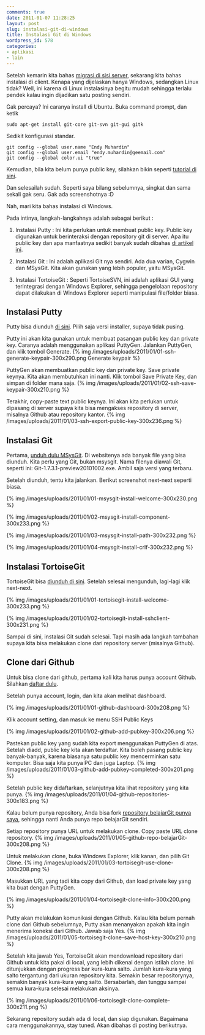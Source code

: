 ```yaml
---
comments: true
date: 2011-01-07 11:28:25
layout: post
slug: instalasi-git-di-windows
title: Instalasi Git di Windows
wordpress_id: 578
categories:
- aplikasi
- lain
---
```


Setelah kemarin kita bahas [migrasi di sisi server](http://endy.artivisi.com/blog/lain/migrasi-subversion-ke-git/), sekarang kita bahas instalasi di client. Kenapa yang dijelaskan hanya Windows, sedangkan Linux tidak? Well, ini karena di Linux instalasinya begitu mudah sehingga terlalu pendek kalau ingin dijadikan satu posting sendiri. 

Gak percaya? Ini caranya install di Ubuntu. Buka command prompt, dan ketik 

    
    
    sudo apt-get install git-core git-svn git-gui gitk
    


Sedikit konfigurasi standar. 

    
    
    git config --global user.name "Endy Muhardin"
    git config --global user.email "endy.muhardin@geemail.com"
    git config --global color.ui "true"
    



Kemudian, bila kita belum punya public key, silahkan bikin seperti [tutorial di sini](http://endy.artivisi.com/blog/linux/login-ssh-dengan-private-key/). 

Dan selesailah sudah. Seperti saya bilang sebelumnya, singkat dan sama sekali gak seru. Gak ada screenshotnya :D

Nah, mari kita bahas instalasi di Windows. 

Pada intinya, langkah-langkahnya adalah sebagai berikut : 



	
  1. Instalasi Putty : Ini kita perlukan untuk membuat public key. Public key digunakan untuk berinteraksi dengan repository git di server. Apa itu public key dan apa manfaatnya sedikit banyak sudah dibahas [di artikel ini](http://endy.artivisi.com/blog/linux/login-ssh-dengan-private-key/). 

	
  2. Instalasi Git : Ini adalah aplikasi Git nya sendiri. Ada dua varian, Cygwin dan MSysGit. Kita akan gunakan yang lebih populer, yaitu MSysGit.

	
  3. Instalasi TortoiseGit : Seperti TortoiseSVN, ini adalah aplikasi GUI yang terintegrasi dengan Windows Explorer, sehingga pengelolaan repository dapat dilakukan di Windows Explorer seperti manipulasi file/folder biasa.

 





## Instalasi Putty


Putty bisa diunduh [di sini](http://www.chiark.greenend.org.uk/~sgtatham/putty/download.html). Pilih saja versi installer, supaya tidak pusing. 

Putty ini akan kita gunakan untuk membuat pasangan public key dan private key. Caranya adalah menggunakan aplikasi PuttyGen. Jalankan PuttyGen, dan klik tombol Generate. 
{% img /images/uploads/2011/01/01-ssh-generate-keypair-300x290.png Generate keypair %}

PuttyGen akan membuatkan public key dan private key. Save private keynya. Kita akan membutuhkan ini nanti. Klik tombol Save Private Key, dan simpan di folder mana saja. 
{% img /images/uploads/2011/01/02-ssh-save-keypair-300x210.png  %}

Terakhir, copy-paste text public keynya. Ini akan kita perlukan untuk dipasang di server supaya kita bisa mengakses repository di server, misalnya Github atau repository kantor. 
{% img /images/uploads/2011/01/03-ssh-export-public-key-300x236.png  %}



## Instalasi Git


Pertama, [unduh dulu MSysGit](http://code.google.com/p/msysgit/). Di websitenya ada banyak file yang bisa diunduh. Kita perlu yang Git, bukan msysgit. Nama filenya diawali Git, seperti ini: Git-1.7.3.1-preview20101002.exe. Ambil saja versi yang terbaru. 

Setelah diunduh, tentu kita jalankan. Berikut screenshot next-next seperti biasa. 

{% img /images/uploads/2011/01/01-msysgit-install-welcome-300x230.png  %}

{% img /images/uploads/2011/01/02-msysgit-install-component-300x233.png  %}


{% img /images/uploads/2011/01/03-msysgit-install-path-300x232.png  %}


{% img /images/uploads/2011/01/04-msysgit-install-crlf-300x232.png  %}



## Instalasi TortoiseGit



TortoiseGit bisa [diunduh di sini](http://code.google.com/p/tortoisegit/). 
Setelah selesai mengunduh, lagi-lagi klik next-next. 

{% img /images/uploads/2011/01/01-tortoisegit-install-welcome-300x233.png  %}

{% img /images/uploads/2011/01/02-tortoisegit-install-sshclient-300x231.png  %}

Sampai di sini, instalasi Git sudah selesai. Tapi masih ada langkah tambahan supaya kita bisa melakukan clone dari repository server (misalnya Github). 



## Clone dari Github


Untuk bisa clone dari github, pertama kali kita harus punya account Github. Silahkan [daftar dulu](https://github.com/plans). 

Setelah punya account, login, dan kita akan melihat dashboard. 

{% img /images/uploads/2011/01/01-github-dashboard-300x208.png  %}

Klik account setting, dan masuk ke menu SSH Public Keys

{% img /images/uploads/2011/01/02-github-add-pubkey-300x206.png  %}

Pastekan public key yang sudah kita export menggunakan PuttyGen di atas. Setelah diadd, public key kita akan terdaftar. Kita boleh pasang public key banyak-banyak, karena biasanya satu public key mencerminkan satu komputer. Bisa saja kita punya PC dan juga Laptop. 
{% img /images/uploads/2011/01/03-github-add-pubkey-completed-300x201.png  %}

Setelah public key didaftarkan, selanjutnya kita lihat repository yang kita punya. 
{% img /images/uploads/2011/01/04-github-repositories-300x183.png  %}


Kalau belum punya repository, Anda bisa fork [repository belajarGit punya saya](https://github.com/endymuhardin/belajarGit), sehingga nanti Anda punya repo belajarGit sendiri. 

Setiap repository punya URL untuk melakukan clone. Copy paste URL clone repository. 
{% img /images/uploads/2011/01/05-github-repo-belajarGit-300x208.png  %}

Untuk melakukan clone, buka Windows Explorer, klik kanan, dan pilih Git Clone. 
{% img /images/uploads/2011/01/03-tortoisegit-use-clone-300x208.png  %}

Masukkan URL yang tadi kita copy dari Github, dan load private key yang kita buat dengan PuttyGen. 

{% img /images/uploads/2011/01/04-tortoisegit-clone-info-300x200.png  %}

Putty akan melakukan komunikasi dengan Github. Kalau kita belum pernah clone dari Github sebelumnya, Putty akan menanyakan apakah kita ingin menerima koneksi dari Github. Jawab saja Yes. 
{% img /images/uploads/2011/01/05-tortoisegit-clone-save-host-key-300x210.png  %}

Setelah kita jawab Yes, TortoiseGit akan mendownload repository dari Github untuk kita pakai di local, yang lebih dikenal dengan istilah clone. Ini ditunjukkan dengan progress bar kura-kura salto. Jumlah kura-kura yang salto tergantung dari ukuran repository kita. Semakin besar repositorynya, semakin banyak kura-kura yang salto. Bersabarlah, dan tunggu sampai semua kura-kura selesai melakukan aksinya. 

{% img /images/uploads/2011/01/06-tortoisegit-clone-complete-300x211.png  %}

Sekarang repository sudah ada di local, dan siap digunakan. Bagaimana cara menggunakannya, stay tuned. Akan dibahas di posting berikutnya. 

